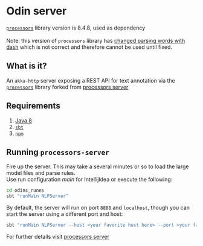 # Odin server

[`processors`](https://github.com/clulab/processors) library version is 8.4.8, used as dependency
<br><br>
Note: this version of `processors` library has [changed parsing words with dash](https://github.com/clulab/processors/issues/602) which is not correct and therefore cannot be used until fixed.

## What is it?

An `akka-http` server exposing a REST API for text annotation via
the [`processors`](https://github.com/clulab/processors) library forked
from [processors server](https://github.com/clu-ling/processors-server)

## Requirements

1. [Java 8](https://docs.oracle.com/javase/8/docs/technotes/guides/install/install_overview.html)
2. [`sbt`](http://www.scala-sbt.org/download.html)
3. [`npm`](https://docs.npmjs.com/cli/install)

## Running `processors-server`

Fire up the server. This may take a several minutes or so to load the large model files and parse rules.<br>
Use run configuration _main_ for IntellijIdea or execute the following:

```bash
cd odins_runes
sbt "runMain NLPServer"
```

By default, the server will run on port `8888` and `localhost`, though you can start the server using a different port
and host:

```bash
sbt "runMain NLPServer --host <your favorite host here> --port <your favorite port here>"
```

For further details visit [processors server](https://github.com/clu-ling/processors-server)